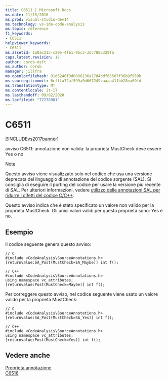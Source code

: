 ```yaml
---
title: C6511 | Microsoft Docs
ms.date: 11/15/2016
ms.prod: visual-studio-dev14
ms.technology: vs-ide-code-analysis
ms.topic: reference
f1_keywords:
- C6511
helpviewer_keywords:
- C6511
ms.assetid: 1a0ac213-c205-4fb1-9bc3-3dc7885329fa
caps.latest.revision: 17
author: corob-msft
ms.author: corob
manager: jillfra
ms.openlocfilehash: 91d5246f3d8086136a17d4bdf65567f36b9f959b
ms.sourcegitcommit: 6cfffa72af599a9d667249caaaa411bb28ea69fd
ms.translationtype: MT
ms.contentlocale: it-IT
ms.lasthandoff: 09/02/2020
ms.locfileid: "77278981"
---
```

# <a name="c6511"></a>C6511
[!INCLUDE[vs2017banner](../includes/vs2017banner.md)]

avviso C6511: annotazione non valida: la proprietà MustCheck deve essere Yes o no  
  
> [!NOTE]
> Questo avviso viene visualizzato solo nel codice che usa una versione deprecata del linguaggio di annotazione del codice sorgente (SAL). Si consiglia di eseguire il porting del codice per usare la versione più recente di SAL. Per ulteriori informazioni, vedere [utilizzo delle annotazioni SAL per ridurre i difetti del codice C/C++](../code-quality/using-sal-annotations-to-reduce-c-cpp-code-defects.md).  
  
 Questo avviso indica che è stato specificato un valore non valido per la proprietà MustCheck. Gli unici valori validi per questa proprietà sono: Yes e no.  
  
## <a name="example"></a>Esempio  
 Il codice seguente genera questo avviso:  
  
```  
// C  
#include <CodeAnalysis\SourceAnnotations.h>  
[returnvalue:SA_Post(MustCheck=SA_Maybe)] int f();  
  
// C++  
#include <CodeAnalysis\SourceAnnotations.h>  
using namespace vc_attributes;  
[returnvalue:Post(MustCheck=Maybe)] int f();  
```  
  
 Per correggere questo avviso, nel codice seguente viene usato un valore valido per la proprietà MustCheck:  
  
```  
// C  
#include <CodeAnalysis\SourceAnnotations.h>  
[returnvalue:SA_Post(MustCheck=SA_Yes)] int f();  
  
// C++    
#include <CodeAnalysis\SourceAnnotations.h>  
using namespace vc_attributes;  
[returnvalue:Post(MustCheck=Yes)] int f();  
```  
  
## <a name="see-also"></a>Vedere anche  
 [Proprietà annotazione](https://msdn.microsoft.com/f77b4370-6bda-4294-bd2a-e7d0df182a3d)   
 [C6516](../code-quality/c6516.md)
